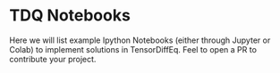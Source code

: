 # TDQ Notebooks
Here we will list example Ipython Notebooks (either through Jupyter or Colab) to implement solutions in TensorDiffEq. Feel to open a PR to contribute your project. 